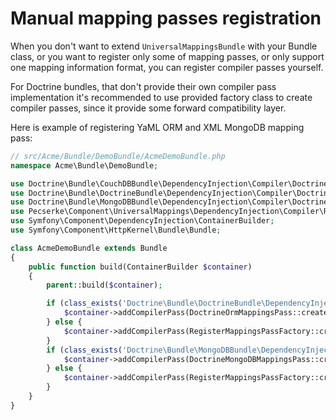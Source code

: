 Manual mapping passes registration
==================================

When you don't want to extend `UniversalMappingsBundle` with your Bundle class,
or you want to register only some of mapping passes, or only support one mapping information format,
you can register compiler passes yourself.

For Doctrine bundles, that don't provide their own compiler pass implementation it's recommended
to use provided factory class to create compiler passes, since it provide some forward compatibility layer.

Here is example of registering YaML ORM and  XML MongoDB mapping pass:

``` php
// src/Acme/Bundle/DemoBundle/AcmeDemoBundle.php
namespace Acme\Bundle\DemoBundle;

use Doctrine\Bundle\CouchDBBundle\DependencyInjection\Compiler\DoctrineCouchDBMappingsPass;
use Doctrine\Bundle\DoctrineBundle\DependencyInjection\Compiler\DoctrineOrmMappingsPass;
use Doctrine\Bundle\MongoDBBundle\DependencyInjection\Compiler\DoctrineMongoDBMappingsPass;
use Pecserke\Component\UniversalMappings\DependencyInjection\Compiler\RegisterMappingsPassFactory;
use Symfony\Component\DependencyInjection\ContainerBuilder;
use Symfony\Component\HttpKernel\Bundle\Bundle;

class AcmeDemoBundle extends Bundle
{
    public function build(ContainerBuilder $container)
    {
        parent::build($container);

        if (class_exists('Doctrine\Bundle\DoctrineBundle\DependencyInjection\Compiler\DoctrineOrmMappingsPass')) {
            $container->addCompilerPass(DoctrineOrmMappingsPass::createYamlMappingDriver($mappings, $managerParameters, $enabledParameter));
        } else {
            $container->addCompilerPass(RegisterMappingsPassFactory::createOrmYamlMappingDriver($mappings, $managerParameters, $enabledParameter));
        }
        if (class_exists('Doctrine\Bundle\MongoDBBundle\DependencyInjection\Compiler\DoctrineMongoDBMappingsPass')) {
            $container->addCompilerPass(DoctrineMongoDBMappingsPass::createYamlMappingDriver($mappings, $managerParameters, $enabledParameter));
        } else {
            $container->addCompilerPass(RegisterMappingsPassFactory::createMongoDBXmlMappingDriver($mappings, $managerParameters, $enabledParameter));
        }
    }
}
```
